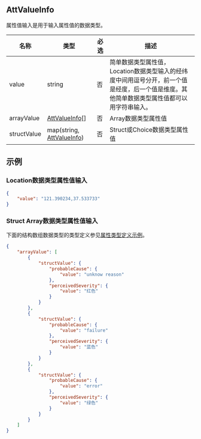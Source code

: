 ## AttValueInfo

属性值输入是用于输入属性值的数据类型。

| 名称        | 类型                          | 必选 | 描述                                                         |
| ----------- | ----------------------------- | ---- | ------------------------------------------------------------ |
| value       | string                        | 否   | 简单数据类型属性值，Location数据类型输入的经纬度中间用逗号分开，前一个值是经度，后一个值是维度。其他简单数据类型属性值都可以用字符串输入。 |
| arrayValue  | [AttValueInfo]()[]            | 否   | Array数据类型属性值                                          |
| structValue | map(string, [AttValueInfo]()) | 否   | Struct或Choice数据类型属性值                                 |

## 示例

### Location数据类型属性值输入

``` JSON
{
    "value": "121.390234,37.533733"
}
```

### Struct Array数据类型属性值输入

下面的结构数组数据类型的类型定义参见[属性类型定义示例](typeinfo.md#struct-array)。

``` JSON
{
    "arrayValue": [
        {
            "structValue": {
                "probableCause": {
                    "value": "unknow reason"
                },
                "perceivedSeverity": {
                    "value": "红色"
                }
            }
        },
        {
            "structValue": {
                "probableCause": {
                    "value": "failure"
                },
                "perceivedSeverity": {
                    "value": "蓝色"
                }
            }
        },
        {
            "structValue": {
                "probableCause": {
                    "value": "error"
                },
                "perceivedSeverity": {
                    "value": "绿色"
                }
            }
        }
    ]
}
```

